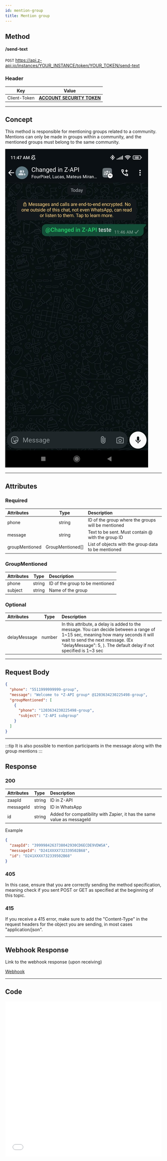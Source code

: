 ```yaml
---
id: mention-group 
title: Mention group
---
```


## Method

#### /send-text

`POST` https://api.z-api.io/instances/YOUR_INSTANCE/token/YOUR_TOKEN/send-text

### Header

|      Key       |            Value            |
| :------------: |     :-----------------:     |
|  Client-Token  | **[ACCOUNT SECURITY TOKEN](../security/client-token)** |
---

## Concept

This method is responsible for mentioning groups related to a community. Mentions can only be made in groups within a community, and the mentioned groups must belong to the same community.

![image](../../../../../img/mention-group.jpeg)

---

## Attributes

### Required

| Attributes | Type   | Description |
| :--       | :-:    | :-- |
| phone     | string | ID of the group where the groups will be mentioned |
| message   | string | Text to be sent. Must contain @ with the group ID |
| groupMentioned | GroupMentioned[] | List of objects with the group data to be mentioned |

### GroupMentioned

| Attributes |  Type  | Description                     |
| :-------- | :----: | :---------------------------- |
| phone     | string | ID of the group to be mentioned |
| subject   | string | Name of the group |


### Optional

| Attributes | Type | Description |
| :-- | :-: | :-- |
| delayMessage | number | In this attribute, a delay is added to the message. You can decide between a range of 1~15 sec, meaning how many seconds it will wait to send the next message. (Ex "delayMessage": 5, ). The default delay if not specified is 1~3 sec |

---

## Request Body

```json
{
  "phone": "5511999999999-group",
  "message": "Welcome to *Z-API group* @1203634230225498-group",
  "groupMentioned": [
    {
      "phone": "1203634230225498-group",
      "subject": "Z-API subgroup"
    }
  ]
}
```

---

:::tip
It is also possible to mention participants in the message along with the group mentions
:::

## Response

### 200

| Attributes | Type   | Description      |
| :-------- | :----- | :------------- |
| zaapId    | string | ID in Z-API    |
| messageId | string | ID in WhatsApp |
| id | string | Added for compatibility with Zapier, it has the same value as messageId |

Example

```json
{
  "zaapId": "3999984263738042930CD6ECDE9VDWSA",
  "messageId": "D241XXXX732339502B68",
  "id": "D241XXXX732339502B68"
}
```

### 405

In this case, ensure that you are correctly sending the method specification, meaning check if you sent POST or GET as specified at the beginning of this topic.

### 415

If you receive a 415 error, make sure to add the "Content-Type" in the request headers for the object you are sending, in most cases "application/json".

---

## Webhook Response

Link to the webhook response (upon receiving)

[Webhook](../webhooks/on-message-received#example-of-text-response)

---

## Code

<iframe src="//api.apiembed.com/?source=https://raw.githubusercontent.com/Z-API/z-api-docs/main/json-examples/send-text.json&targets=all" frameborder="0" scrolling="no" width="100%" height="500px" seamless></iframe>
